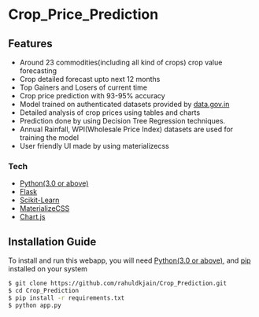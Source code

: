 # Crop_Price_Prediction

## Features
  - Around 23 commodities(including all kind of crops) crop value forecasting
  - Crop detailed forecast upto next 12 months
  - Top Gainers and Losers of current time
  - Crop price prediction with 93-95% accuracy
  - Model trained on authenticated datasets provided by [data.gov.in](https://data.gov.in)
  - Detailed analysis of crop prices using tables and charts
  - Prediction done by using Decision Tree Regression techniques.
  - Annual Rainfall, WPI(Wholesale Price Index) datasets are used for training the model
  - User friendly UI made by using materializecss
 
### Tech
* [Python(3.0 or above)](https://www.python.org/)
* [Flask](http://flask.pocoo.org/)
* [Scikit-Learn](https://scikit-learn.org/)
* [MaterializeCSS](https://materializecss.com/)
* [Chart.js](https://www.chartjs.org/)

## Installation Guide
To install and run this webapp, you will need [Python(3.0 or above)](https://www.python.org/), and [pip](https://pypi.org/project/pip/) installed on your system
```sh
$ git clone https://github.com/rahuldkjain/Crop_Prediction.git
$ cd Crop_Prediction
$ pip install -r requirements.txt
$ python app.py
```

